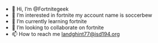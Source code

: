 - 👋 Hi, I’m @Fortnitegeek
- 👀 I’m interested in fortnite my account name is soccerbew
- 🌱 I’m currently learning fortnite
- 💞️ I’m looking to collaborate on fortnite
- 📫 How to reach me landghint77@isd194.org

<!---
Fortnitegeek/Fortnitegeek is a ✨ special ✨ repository because its `README.md` (this file) appears on your GitHub profile.
You can click the Preview link to take a look at your changes.
i can crank 90s
i can do a qwaud edit
